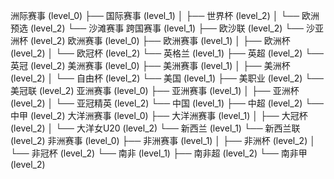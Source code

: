 洲际赛事 (level_0)
  ├── 国际赛事 (level_1)
  │   ├── 世界杯 (level_2)
  │   └── 欧洲预选 (level_2)
  └── 沙滩赛事 跨国赛事 (level_1)
      ├── 欧沙联 (level_2)
      └── 沙亚洲杯 (level_2)
欧洲赛事 (level_0)
  ├── 欧洲赛事 (level_1)
  │   ├── 欧洲杯 (level_2)
  │   └── 欧冠杯 (level_2)
  └── 英格兰 (level_1)
      ├── 英超 (level_2)
      └── 英冠 (level_2)
美洲赛事 (level_0)
  ├── 美洲赛事 (level_1)
  │   ├── 美洲杯 (level_2)
  │   └── 自由杯 (level_2)
  └── 美国 (level_1)
      ├── 美职业 (level_2)
      └── 美冠联 (level_2)
亚洲赛事 (level_0)
  ├── 亚洲赛事 (level_1)
  │   ├── 亚洲杯 (level_2)
  │   └── 亚冠精英 (level_2)
  └── 中国 (level_1)
      ├── 中超 (level_2)
      └── 中甲 (level_2)
大洋洲赛事 (level_0)
  ├── 大洋洲赛事 (level_1)
  │   ├── 大冠杯 (level_2)
  │   └── 大洋女U20 (level_2)
  └── 新西兰 (level_1)
      └── 新西兰联 (level_2)
非洲赛事 (level_0)
  ├── 非洲赛事 (level_1)
  │   ├── 非洲杯 (level_2)
  │   └── 非冠杯 (level_2)
  └── 南非 (level_1)
      ├── 南非超 (level_2)
      └── 南非甲 (level_2)